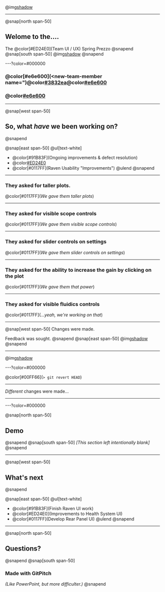 @img[shadow](assets/img/bcast.jpeg)

---
@snap[north span-50]
## Welome to the....
The @color[#ED24E0](Team UI / UX)
Spring Prezzo
@snapend
@snap[south span-50]
@img[shadow](assets/img/200.gif)
@snapend

---?color=#000000
### @color[#e6e600](&lt;new-team-member name=")@color[#3832ea](Lorraine)@color[#e6e600]("&gt;)
### @color[#e6e600](&lt;/new-team-member&gt;)

---
@snap[west span-50]
## So, what _have_ we been working on?
@snapend

@snap[east span-50]
@ul[text-white]
- @color[#91B83F](Ongoing improvements & defect resolution)
- @color[#ED24E0](Localisation)
- @color[#0117FF](Raven Usability "Improvements")
@ulend
@snapend

---

### They asked for taller plots.
@color[#0117FF](_We gave them taller plots_)

---

### They asked for visible scope controls
@color[#0117FF](_We gave them visible scope controls_)

---

### They asked for slider controls on settings
@color[#0117FF](_We gave them slider controls on settings_)

---

### They asked for the ability to increase the gain by clicking on the plot
@color[#0117FF](_We gave them that power_)

---

### They asked for visible fluidics controls
@color[#0117FF](_...yeah, we're working on that_)

---

@snap[west span-50]
Changes were made.

Feedback was sought.
@snapend
@snap[east span-50]
@img[shadow](assets/img/wolf-580.jpg)
@snapend

---

@img[shadow](assets/img/laughing.jpg)

---?color=#000000

@color[#00FF66](`> git revert HEAD`)

---

*Different* changes were made...

---

---?color=#000000

@snap[north span-50]
## Demo
@snapend
@snap[south span-50]
_[This section left intentionally blank]_
@snapend

---

@snap[west span-50]
## What's next
@snapend

@snap[east span-50]
@ul[text-white]
- @color[#91B83F](Finish Raven UI work)
- @color[#ED24E0](Improvements to Health System UI)
- @color[#0117FF](Develop Rear Panel UI)
@ulend
@snapend

---

@snap[north span-50]
## Questions?
@snapend
@snap[south span-50]
### Made with GitPitch
*(Like PowerPoint, but more difficulter.)*
@snapend
